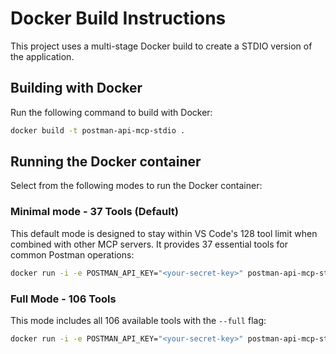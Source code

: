 # Docker Build Instructions

This project uses a multi-stage Docker build to create a STDIO version of the application.

## Building with Docker

Run the following command to build with Docker:

```bash
docker build -t postman-api-mcp-stdio .
```

## Running the Docker container

Select from the following modes to run the Docker container:

### Minimal mode - 37 Tools (Default)

This default mode is designed to stay within VS Code's 128 tool limit when combined with other MCP servers. It provides 37 essential tools for common Postman operations:

```bash
docker run -i -e POSTMAN_API_KEY="<your-secret-key>" postman-api-mcp-stdio
```

### Full Mode - 106 Tools

This mode includes all 106 available tools with the `--full` flag:

```bash
docker run -i -e POSTMAN_API_KEY="<your-secret-key>" postman-api-mcp-stdio --full
```
